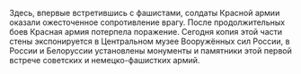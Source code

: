 Здесь, впервые встретившись с фашистами, солдаты Красной армии оказали ожесточенное сопротивление врагу. После продолжительных боев Красная армия потерпела поражение. Сегодня копия этой части стены экспонируется в Центральном музее Вооружённых сил России, в России и Белоруссии установлены монументы и памятники этой первой встрече советских и немецко-фашистких армий.
